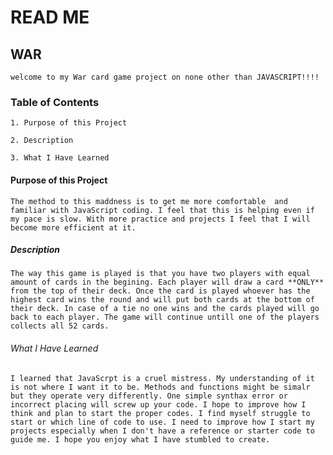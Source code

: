 # READ ME

## WAR
    welcome to my War card game project on none other than JAVASCRIPT!!!!

### Table of Contents
    1. Purpose of this Project

    2. Description 

    3. What I Have Learned

#### Purpose of this Project
    The method to this maddness is to get me more comfortable  and familiar with JavaScript coding. I feel that this is helping even if my pace is slow. With more practice and projects I feel that I will become more efficient at it. 

##### Description
    The way this game is played is that you have two players with equal amount of cards in the begining. Each player will draw a card **ONLY** from the top of their deck. Once the card is played whoever has the highest card wins the round and will put both cards at the bottom of their deck. In case of a tie no one wins and the cards played will go back to each player. The game will continue untill one of the players collects all 52 cards.

###### What I Have Learned
    I learned that JavaScrpt is a cruel mistress. My understanding of it is not where I want it to be. Methods and functions might be simalr but they operate very differently. One simple synthax error or incorrect placing will screw up your code. I hope to improve how I think and plan to start the proper codes. I find myself struggle to start or which line of code to use. I need to improve how I start my projects especially when I don't have a reference or starter code to guide me. I hope you enjoy what I have stumbled to create. 